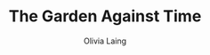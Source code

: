 ---
layout: library-layout.njk
title: "The Garden Against Time"
author: "Olivia Laing"
start_date:
end_date: 
status: "Currently Reading"
rating: ""
format: "Book"
genre: ""
external_url: "https://bookshop.org/a/114043/9780143111597"
notes: "I've just recently started to pay attention to the potential of the garden in our house so this is a timely read."
thumbnail: "/images/library/gardenagainsttime.jpg"

---
